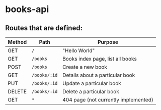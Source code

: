 # books-api

## Routes that are defined:

| Method | Path         | Purpose                              |
| ------ | ------------ | ------------------------------------ |
| GET    | `/`          | "Hello World"                        |
| GET    | `/books`     | Books index page, list all books     |
| POST   | `/books`     | Create a new book                    |
| GET    | `/books/:id` | Details about a particular book      |
| PUT    | `/books/:id` | Update a particular book             |
| DELETE | `/books/:id` | Delete a particular book             |
| GET    | `*`          | 404 page (not currently implemented) |

